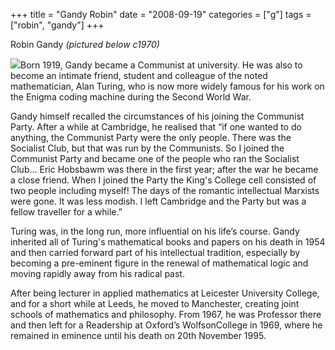 +++
title = "Gandy Robin"
date = "2008-09-19"
categories = ["g"]
tags = ["robin", "gandy"]
+++

Robin Gandy _(pictured below c1970)_

![](http://79.170.40.183/grahamstevenson.me.uk/images/stories/Gandy%20Robin%20c1970.jpg)Born 1919, Gandy became a Communist at university. He was also to become an intimate friend, student and colleague of the noted mathematician, Alan Turing, who is now more widely famous for his work on the Enigma coding machine during the Second World War.

Gandy himself recalled the circumstances of his joining the Communist Party. After a while at Cambridge, he realised that “if one wanted to do anything, the Communist Party were the only people. There was the Socialist Club, but that was run by the Communists. So I joined the Communist Party and became one of the people who ran the Socialist Club... Eric Hobsbawm was there in the first year; after the war he became a close friend. When I joined the Party the King's College cell consisted of two people including myself! The days of the romantic intellectual Marxists were gone. It was less modish. I left Cambridge and the Party but was a fellow traveller for a while.”

Turing was, in the long run, more influential on his life’s course. Gandy inherited all of Turing's mathematical books and papers on his death in 1954 and then carried forward part of his intellectual tradition, especially by becoming a pre-eminent figure in the renewal of mathematical logic and moving rapidly away from his radical past.

After being lecturer in applied mathematics at Leicester University College, and for a short while at Leeds, he moved to Manchester, creating joint schools of mathematics and philosophy. From 1967, he was Professor there and then left for a Readership at Oxford’s WolfsonCollege in 1969, where he remained in eminence until his death on 20th November 1995.
